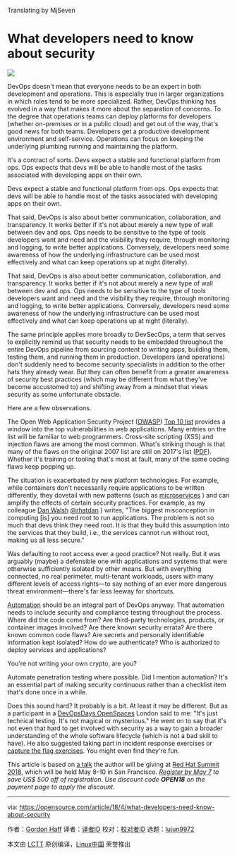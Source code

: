 Translating by MjSeven


What developers need to know about security
======

![](https://opensource.com/sites/default/files/styles/image-full-size/public/lead-images/locks_keys_bridge_paris.png?itok=Bp0dsEc9)

DevOps doesn't mean that everyone needs to be an expert in both development and operations. This is especially true in larger organizations in which roles tend to be more specialized. Rather, DevOps thinking has evolved in a way that makes it more about the separation of concerns. To the degree that operations teams can deploy platforms for developers (whether on-premises or in a public cloud) and get out of the way, that's good news for both teams. Developers get a productive development environment and self-service. Operations can focus on keeping the underlying plumbing running and maintaining the platform.

It's a contract of sorts. Devs expect a stable and functional platform from ops. Ops expects that devs will be able to handle most of the tasks associated with developing apps on their own.

Devs expect a stable and functional platform from ops. Ops expects that devs will be able to handle most of the tasks associated with developing apps on their own.

That said, DevOps is also about better communication, collaboration, and transparency. It works better if it's not about merely a new type of wall between dev and ops. Ops needs to be sensitive to the type of tools developers want and need and the visibility they require, through monitoring and logging, to write better applications. Conversely, developers need some awareness of how the underlying infrastructure can be used most effectively and what can keep operations up at night (literally).

That said, DevOps is also about better communication, collaboration, and transparency. It works better if it's not about merely a new type of wall between dev and ops. Ops needs to be sensitive to the type of tools developers want and need and the visibility they require, through monitoring and logging, to write better applications. Conversely, developers need some awareness of how the underlying infrastructure can be used most effectively and what can keep operations up at night (literally).

The same principle applies more broadly to DevSecOps, a term that serves to explicitly remind us that security needs to be embedded throughout the entire DevOps pipeline from sourcing content to writing apps, building them, testing them, and running them in production. Developers (and operations) don't suddenly need to become security specialists in addition to the other hats they already wear. But they can often benefit from a greater awareness of security best practices (which may be different from what they've become accustomed to) and shifting away from a mindset that views security as some unfortunate obstacle.

Here are a few observations.

The Open Web Application Security Project ([OWASP][1]) [Top 10 list][2] provides a window into the top vulnerabilities in web applications. Many entries on the list will be familiar to web programmers. Cross-site scripting (XSS) and injection flaws are among the most common. What's striking though is that many of the flaws on the original 2007 list are still on 2017's list ([PDF][3]). Whether it's training or tooling that's most at fault, many of the same coding flaws keep popping up.

The situation is exacerbated by new platform technologies. For example, while containers don't necessarily require applications to be written differently, they dovetail with new patterns (such as [microservices][4] ) and can amplify the effects of certain security practices. For example, as my colleague [Dan Walsh][5] [@rhatdan][6] ) writes, "The biggest misconception in computing [is] you need root to run applications. The problem is not so much that devs think they need root. It is that they build this assumption into the services that they build, i.e., the services cannot run without root, making us all less secure."

Was defaulting to root access ever a good practice? Not really. But it was arguably (maybe) a defensible one with applications and systems that were otherwise sufficiently isolated by other means. But with everything connected, no real perimeter, multi-tenant workloads, users with many different levels of access rights—to say nothing of an ever more dangerous threat environment—there's far less leeway for shortcuts.

[Automation][7] should be an integral part of DevOps anyway. That automation needs to include security and compliance testing throughout the process. Where did the code come from? Are third-party technologies, products, or container images involved? Are there known security errata? Are there known common code flaws? Are secrets and personally identifiable information kept isolated? How do we authenticate? Who is authorized to deploy services and applications?

You're not writing your own crypto, are you?

Automate penetration testing where possible. Did I mention automation? It's an essential part of making security continuous rather than a checklist item that's done once in a while.

Does this sound hard? It probably is a bit. At least it may be different. But as a participant in a [DevOpsDays OpenSpaces][8] London said to me: "It's just technical testing. It's not magical or mysterious." He went on to say that it's not even that hard to get involved with security as a way to gain a broader understanding of the whole software lifecycle (which is not a bad skill to have). He also suggested taking part in incident response exercises or [capture the flag exercises][9]. You might even find they're fun.

This article is based on [a talk][10] the author will be giving at [Red Hat Summit 2018][11], which will be held May 8-10 in San Francisco. _[Register by May 7][11] to save US$ 500 off of registration. Use discount code **OPEN18** on the payment page to apply the discount._

--------------------------------------------------------------------------------

via: https://opensource.com/article/18/4/what-developers-need-know-about-security

作者：[Gordon Haff][a]
译者：[译者ID](https://github.com/译者ID)
校对：[校对者ID](https://github.com/校对者ID)
选题：[lujun9972](https://github.com/lujun9972)

本文由 [LCTT](https://github.com/LCTT/TranslateProject) 原创编译，[Linux中国](https://linux.cn/) 荣誉推出

[a]:https://opensource.com/users/ghaff
[1]:https://www.owasp.org/index.php/Main_Page
[2]:https://www.owasp.org/index.php/Category:OWASP_Top_Ten_Project
[3]:https://www.owasp.org/images/7/72/OWASP_Top_10-2017_%28en%29.pdf.pdf
[4]:https://opensource.com/tags/microservices
[5]:https://opensource.com/users/rhatdan
[6]:https://twitter.com/rhatdan
[7]:https://opensource.com/tags/automation
[8]:https://www.devopsdays.org/open-space-format/
[9]:https://dev.to/_theycallmetoni/capture-the-flag-its-a-game-for-hacki-mean-security-professionals
[10]:https://agenda.summit.redhat.com/SessionDetail.aspx?id=154677
[11]:https://www.redhat.com/en/summit/2018
